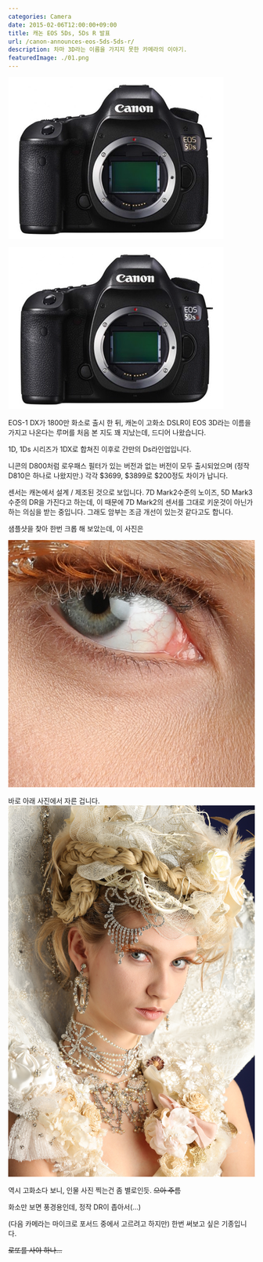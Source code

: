 ```yaml
---
categories: Camera
date: 2015-02-06T12:00:00+09:00
title: 캐논 EOS 5Ds, 5Ds R 발표
url: /canon-announces-eos-5ds-5ds-r/
description: 차마 3D라는 이름을 가지지 못한 카메라의 이야기.
featuredImage: ./01.png
---
```


![EOS 5Ds](01.png)

![EOS 5Ds R](02.png)

EOS-1 DX가 1800만 화소로 출시 한 뒤, 캐논이 고화소 DSLR이 EOS 3D라는 이름을 가지고 나온다는 루머를 처음 본 지도 꽤 지났는데, 드디어 나왔습니다.

1D, 1Ds 시리즈가 1DX로 합쳐진 이후로 간만의 Ds라인업입니다.

니콘의 D800처럼 로우패스 필터가 있는 버전과 없는 버전이 모두 출시되었으며 (정작 D810은 하나로 나왔지만.) 각각 $3699, $3899로 \$200정도 차이가 납니다.

센서는 캐논에서 설계 / 제조된 것으로 보입니다. 7D Mark2수준의 노이즈, 5D Mark3수준의 DR을 가진다고 하는데, 이 때문에 7D Mark2의 센서를 그대로 키운것이 아닌가 하는 의심을 받는 중입니다. 그래도 암부는 조금 개선이 있는것 같다고도 합니다.

샘플샷을 찾아 한번 크롭 해 보았는데, 이 사진은

![샘플 사진 크롭](03.jpg)

바로 아래 사진에서 자른 겁니다.
![샘플 사진 원본](04.jpg)

역시 고화소다 보니, 인물 사진 찍는건 좀 별로인듯. ~~으아 주름~~

화소만 보면 풍경용인데, 정작 DR이 좁아서(...)

(다음 카메라는 마이크로 포서드 중에서 고르려고 하지만) 한번 써보고 싶은 기종입니다.

~~로또를 사야 하나...~~
